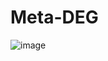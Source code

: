 # Meta-DEG

![image](https://github.com/user-attachments/assets/ae2ff50f-aaaa-427a-afde-e5ea6533cd0a)



